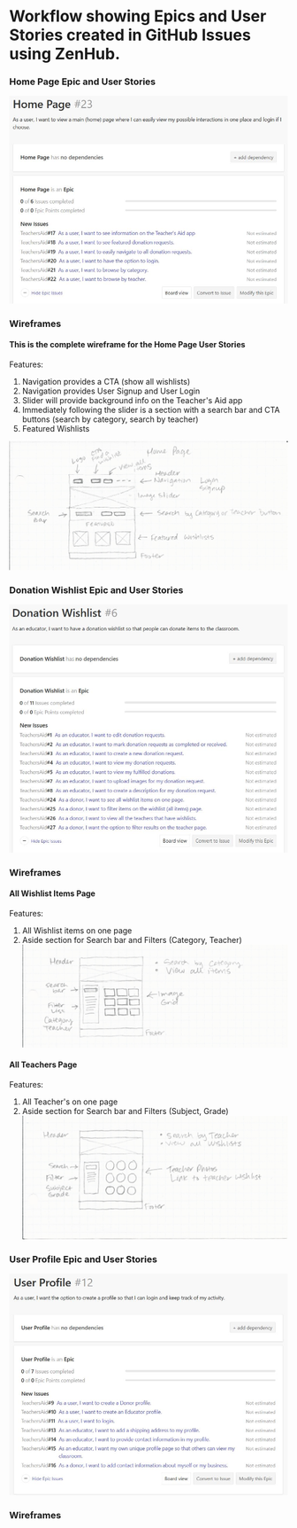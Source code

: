 # Workflow showing Epics and User Stories created in GitHub Issues using ZenHub.


### Home Page Epic and User Stories
![](images/home-page.JPG)

### Wireframes
#### This is the complete wireframe for the Home Page User Stories
Features:
1. Navigation provides a CTA (show all wishlists)
1. Navigation provides User Signup and User Login
1. Slider will provide background info on the Teacher's Aid app
1. Immediately following the slider is a section with a search bar and CTA buttons (search by category, search by teacher)
1. Featured Wishlists

![](images/HomePage.jpg)


### Donation Wishlist Epic and User Stories
![](images/donation-wishlist.JPG)

### Wireframes
#### All Wishlist Items Page
Features:
1. All Wishlist items on one page
2. Aside section for Search bar and Filters (Category, Teacher)
![](images/AllItemsPage.jpg)
#### All Teachers Page
Features:
1. All Teacher's on one page
2. Aside section for Search bar and Filters (Subject, Grade)
![](images/AllWishlistsPage.jpg)


### User Profile Epic and User Stories
![](images/user-profile.JPG)

### Wireframes
